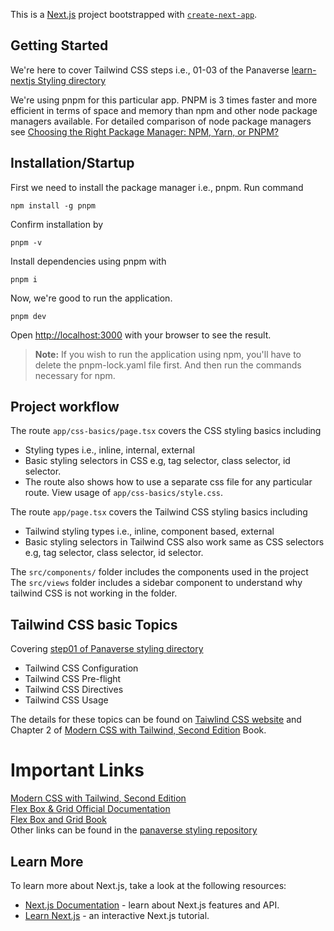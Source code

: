 This is a [Next.js](https://nextjs.org/) project bootstrapped with [`create-next-app`](https://github.com/vercel/next.js/tree/canary/packages/create-next-app).

## Getting Started

We're here to cover Tailwind CSS steps i.e., 01-03 of the Panaverse [learn-nextjs Styling directory](https://github.com/panaverse/learn-nextjs/tree/main/step07_styling)

We're using pnpm for this particular app. PNPM is 3 times faster and more efficient in terms of space and memory than npm and other node package managers available.
For detailed comparison of node package managers see [Choosing the Right Package Manager: NPM, Yarn, or PNPM?](https://hackernoon.com/choosing-the-right-package-manager-npm-yarn-or-pnpm)

## Installation/Startup

First we need to install the package manager i.e., pnpm. Run command

```
npm install -g pnpm
```

Confirm installation by

```
pnpm -v
```

Install dependencies using pnpm with

```
pnpm i
```

Now, we're good to run the application.

```
pnpm dev
```

Open [http://localhost:3000](http://localhost:3000) with your browser to see the result.

> **Note:** If you wish to run the application using npm, you'll have to delete the pnpm-lock.yaml file first. And then run the commands necessary for npm.

## Project workflow

The route `app/css-basics/page.tsx` covers the CSS styling basics including

- Styling types i.e., inline, internal, external
- Basic styling selectors in CSS e.g, tag selector, class selector, id selector.
- The route also shows how to use a separate css file for any particular route. View usage of `app/css-basics/style.css`.

The route `app/page.tsx` covers the Tailwind CSS styling basics including

- Tailwind styling types i.e., inline, component based, external
- Basic styling selectors in Tailwind CSS also work same as CSS selectors e.g, tag selector, class selector, id selector.

The `src/components/` folder includes the components used in the project
The `src/views` folder includes a sidebar component to understand why tailwind CSS is not working in the folder.

## Tailwind CSS basic Topics

Covering [step01 of Panaverse styling directory](https://github.com/panaverse/learn-nextjs/tree/main/step07_styling/01.tailwindCSS)

- Tailwind CSS Configuration
- Tailwind CSS Pre-flight
- Tailwind CSS Directives
- Tailwind CSS Usage

The details for these topics can be found on [Taiwlind CSS website](https://tailwindcss.com/docs) and Chapter 2 of [Modern CSS with Tailwind, Second Edition](https://pragprog.com/titles/tailwind2/modern-css-with-tailwind-second-edition/) Book.

# Important Links

[Modern CSS with Tailwind, Second Edition](https://pragprog.com/titles/tailwind2/modern-css-with-tailwind-second-edition/)\
[Flex Box & Grid Official Documentation](https://tailwindcss.com/docs/flex-basis)\
[Flex Box and Grid Book](https://shrutibalasa.gumroad.com/l/css-flex-and-grid)\
Other links can be found in the [panaverse styling repository](https://github.com/panaverse/learn-nextjs/tree/main/step07_styling)

## Learn More

To learn more about Next.js, take a look at the following resources:

- [Next.js Documentation](https://nextjs.org/docs) - learn about Next.js features and API.
- [Learn Next.js](https://nextjs.org/learn) - an interactive Next.js tutorial.
